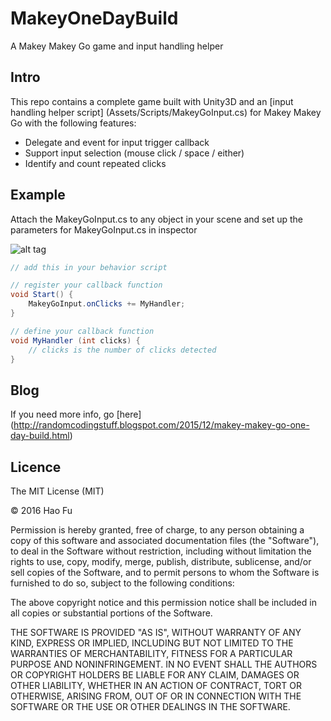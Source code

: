 # MakeyOneDayBuild
A Makey Makey Go game and input handling helper

## Intro
This repo contains a complete game built with Unity3D and an [input handling helper script] (Assets/Scripts/MakeyGoInput.cs) for Makey Makey Go with the following features:
* Delegate and event for input trigger callback
* Support input selection (mouse click / space / either)
* Identify and count repeated clicks

## Example
Attach the MakeyGoInput.cs to any object in your scene and set up the parameters for MakeyGoInput.cs in inspector

![alt tag](http://4.bp.blogspot.com/-kqxSG2pqFwU/Vn1CQ705I0I/AAAAAAAAAUk/FI1mAKqBnnE/s1600/Screen%2BShot%2B2015-12-25%2Bat%2B9.17.13%2BPM.png)

```csharp
// add this in your behavior script

// register your callback function
void Start() {
    MakeyGoInput.onClicks += MyHandler;
}

// define your callback function
void MyHandler (int clicks) {
    // clicks is the number of clicks detected
}
```

## Blog
If you need more info, go [here] (http://randomcodingstuff.blogspot.com/2015/12/makey-makey-go-one-day-build.html)

## Licence

The MIT License (MIT)

© 2016 Hao Fu

Permission is hereby granted, free of charge, to any person obtaining a copy of this software and associated documentation files (the "Software"), to deal in the Software without restriction, including without limitation the rights to use, copy, modify, merge, publish, distribute, sublicense, and/or sell copies of the Software, and to permit persons to whom the Software is furnished to do so, subject to the following conditions:

The above copyright notice and this permission notice shall be included in all copies or substantial portions of the Software.

THE SOFTWARE IS PROVIDED "AS IS", WITHOUT WARRANTY OF ANY KIND, EXPRESS OR IMPLIED, INCLUDING BUT NOT LIMITED TO THE WARRANTIES OF MERCHANTABILITY, FITNESS FOR A PARTICULAR PURPOSE AND NONINFRINGEMENT. IN NO EVENT SHALL THE AUTHORS OR COPYRIGHT HOLDERS BE LIABLE FOR ANY CLAIM, DAMAGES OR OTHER LIABILITY, WHETHER IN AN ACTION OF CONTRACT, TORT OR OTHERWISE, ARISING FROM, OUT OF OR IN CONNECTION WITH THE SOFTWARE OR THE USE OR OTHER DEALINGS IN THE SOFTWARE.
